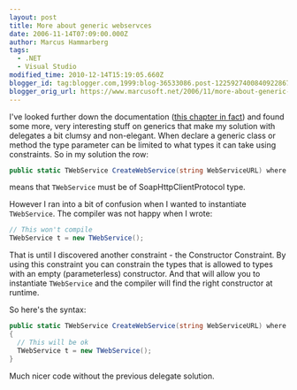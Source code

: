 ```yaml
---
layout: post
title: More about generic webservces
date: 2006-11-14T07:09:00.000Z
author: Marcus Hammarberg
tags:
  - .NET
  - Visual Studio
modified_time: 2010-12-14T15:19:05.660Z
blogger_id: tag:blogger.com,1999:blog-36533086.post-1225927400840922867
blogger_orig_url: https://www.marcusoft.net/2006/11/more-about-generic-webservces.html
---
```


I've looked further down the documentation ([this chapter in fact](http://beta.blogger.com/Generic)) and found some more, very interesting stuff on generics that make my solution with delegates a bit clumsy and non-elegant. When declare a generic class or method the type parameter can be limited to what types it can take using constraints. So in my solution the row:

```c#
public static TWebService CreateWebService(string WebServiceURL) where TWebService : SoapHttpClientProtocol
```

means that `TWebService` must be of SoapHttpClientProtocol type.

However I ran into a bit of confusion when I wanted to instantiate `TWebService`. The compiler was not happy when I wrote:

```c#
// This won't compile
TWebService t = new TWebService();
```

That is until I discovered another constraint - the Constructor Constraint. By using this constraint you can constrain the types that is allowed to types with an empty (parameterless) constructor. And that will allow you to instantiate `TWebService` and the compiler will find the right constructor at runtime.

So here's the syntax:

```c#
public static TWebService CreateWebService(string WebServiceURL) where TWebService : SoapHttpClientProtocol, new()
{
  // This will be ok
  TWebService t = new TWebService();
}
```

Much nicer code without the previous delegate solution.

